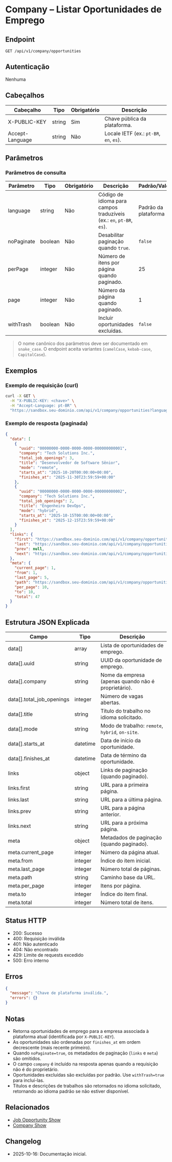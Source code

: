 # Company – Listar Oportunidades de Emprego

## Endpoint

```
GET /api/v1/company/opportunities
```

## Autenticação

Nenhuma

## Cabeçalhos

| Cabeçalho          | Tipo     | Obrigatório | Descrição |
| ------------------ | -------- | ----------- | --------- |
| X-PUBLIC-KEY       | string   | Sim         | Chave pública da plataforma. |
| Accept-Language    | string   | Não         | Locale IETF (ex.: `pt-BR`, `en`, `es`). |

## Parâmetros

### Parâmetros de consulta

| Parâmetro   | Tipo     | Obrigatório | Descrição | Padrão/Valores |
| ----------- | -------- | ----------- | --------- | -------------- |
| language    | string   | Não         | Código de idioma para campos traduzíveis (ex.: `en`, `pt-BR`, `es`). | Padrão da plataforma |
| noPaginate  | boolean  | Não         | Desabilitar paginação quando `true`. | `false` |
| perPage     | integer  | Não         | Número de itens por página quando paginado. | 25 |
| page        | integer  | Não         | Número da página quando paginado. | 1 |
| withTrash   | boolean  | Não         | Incluir oportunidades excluídas. | `false` |

> O nome canônico dos parâmetros deve ser documentado em `snake_case`. O endpoint aceita variantes (`camelCase`, `kebab-case`, `CapitalCase`).

## Exemplos

### Exemplo de requisição (curl)

```bash
curl -X GET \
  -H "X-PUBLIC-KEY: <chave>" \
  -H "Accept-Language: pt-BR" \
  "https://sandbox.seu-dominio.com/api/v1/company/opportunities?language=pt-BR&perPage=10"
```

### Exemplo de resposta (paginada)

```json
{
  "data": [
    {
      "uuid": "00000000-0000-0000-0000-000000000001",
      "company": "Tech Solutions Inc.",
      "total_job_openings": 3,
      "title": "Desenvolvedor de Software Sênior",
      "mode": "remote",
      "starts_at": "2025-10-20T00:00:00+00:00",
      "finishes_at": "2025-11-30T23:59:59+00:00"
    },
    {
      "uuid": "00000000-0000-0000-0000-000000000002",
      "company": "Tech Solutions Inc.",
      "total_job_openings": 2,
      "title": "Engenheiro DevOps",
      "mode": "hybrid",
      "starts_at": "2025-10-15T00:00:00+00:00",
      "finishes_at": "2025-12-15T23:59:59+00:00"
    }
  ],
  "links": {
    "first": "https://sandbox.seu-dominio.com/api/v1/company/opportunities?page=1",
    "last": "https://sandbox.seu-dominio.com/api/v1/company/opportunities?page=5",
    "prev": null,
    "next": "https://sandbox.seu-dominio.com/api/v1/company/opportunities?page=2"
  },
  "meta": {
    "current_page": 1,
    "from": 1,
    "last_page": 5,
    "path": "https://sandbox.seu-dominio.com/api/v1/company/opportunities",
    "per_page": 10,
    "to": 10,
    "total": 47
  }
}
```

## Estrutura JSON Explicada

| Campo                    | Tipo     | Descrição |
| ------------------------ | -------- | --------- |
| data[]                   | array    | Lista de oportunidades de emprego. |
| data[].uuid              | string   | UUID da oportunidade de emprego. |
| data[].company           | string   | Nome da empresa (apenas quando não é proprietário). |
| data[].total_job_openings| integer  | Número de vagas abertas. |
| data[].title             | string   | Título do trabalho no idioma solicitado. |
| data[].mode              | string   | Modo de trabalho: `remote`, `hybrid`, `on-site`. |
| data[].starts_at         | datetime | Data de início da oportunidade. |
| data[].finishes_at       | datetime | Data de término da oportunidade. |
| links                    | object   | Links de paginação (quando paginado). |
| links.first              | string   | URL para a primeira página. |
| links.last               | string   | URL para a última página. |
| links.prev               | string   | URL para a página anterior. |
| links.next               | string   | URL para a próxima página. |
| meta                     | object   | Metadados de paginação (quando paginado). |
| meta.current_page        | integer  | Número da página atual. |
| meta.from                | integer  | Índice do item inicial. |
| meta.last_page           | integer  | Número total de páginas. |
| meta.path                | string   | Caminho base da URL. |
| meta.per_page            | integer  | Itens por página. |
| meta.to                  | integer  | Índice do item final. |
| meta.total               | integer  | Número total de itens. |

## Status HTTP

- 200: Sucesso
- 400: Requisição inválida
- 401: Não autenticado
- 404: Não encontrado
- 429: Limite de requests excedido
- 500: Erro interno

## Erros

```json
{
  "message": "Chave de plataforma inválida.",
  "errors": {}
}
```

## Notas

- Retorna oportunidades de emprego para a empresa associada à plataforma atual (identificada por `X-PUBLIC-KEY`).
- As oportunidades são ordenadas por `finishes_at` em ordem decrescente (mais recente primeiro).
- Quando `noPaginate=true`, os metadados de paginação (`links` e `meta`) são omitidos.
- O campo `company` é incluído na resposta apenas quando a requisição não é do proprietário.
- Oportunidades excluídas são excluídas por padrão. Use `withTrash=true` para incluí-las.
- Títulos e descrições de trabalhos são retornados no idioma solicitado, retornando ao idioma padrão se não estiver disponível.

## Relacionados

- [Job Opportunity Show](./MeJobOpportunityShow.md)
- [Company Show](./CompanyShow.md)

## Changelog

- 2025-10-16: Documentação inicial.
